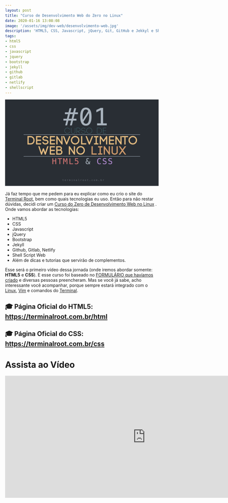 ```yaml
---
layout: post
title: "Curso de Desenvolvimento Web do Zero no Linux"
date: 2020-01-16 13:08:08
image: '/assets/img/dev-web/desenvolvimento-web.jpg'
description: 'HTML5, CSS, Javascript, jQuery, Git, GitHub e Jekkyl e Shell Web.'
tags:
- html5
- css
- javascript
- jquery
- bootstrap
- jekyll
- github
- gitlab
- netlify
- shellscript
---
```


![Curso de Desenvolvimento Web do Zero no Linux - HTML5, CSS, Javascript, jQuery, Git, GitHub e Jekkyl e Shell Web.](/assets/img/dev-web/desenvolvimento-web.jpg "Curso de Desenvolvimento Web do Zero no Linux - HTML5, CSS, Javascript, jQuery, Git, GitHub e Jekkyl e Shell Web.")


Já faz tempo que me pedem para eu explicar como eu crio o site do [Terminal Root](https://terminalroot.com.br/), bem como quais tecnologias eu uso. Então para não restar dúvidas, decidi criar um [Curso do Zero de Desenvolvimento Web no Linux](https://youtu.be/SGA6nQqYH7A) . Onde vamos abordar as tecnologias:

- HTML5
- CSS
- Javascript
- jQuery
- Bootstrap
- Jekyll
- Github, Gitlab, Netlify
- Shell Script Web
- Além de dicas e tutorias que servirão de complementos.

Esse será o primeiro vídeo dessa jornada (onde iremos abordar somente: **HTML5** e **CSS**). E esse curso foi baseado no [FORMULÁRIO que havíamos criado](https://docs.google.com/forms/d/e/1FAIpQLSctYtqrlrxqgoAnS7KFuQMqAl6Nqlmk5pFRYLXLY-ItjcMvdA/viewform) e diversas pessoas preencheram. Mas se você já sabe, acho interessante você acompanhar, porque sempre estará integrado com o [Linux](https://terminalroot.com.br/linux), [Vim](https://terminalroot.com.br/vim) e comandos do [Terminal](https://terminalroot.com.br/shell).

## 🎓 Página Oficial do HTML5: <https://terminalroot.com.br/html>
## 🎓 Página Oficial do CSS: <https://terminalroot.com.br/css>


# Assista ao Vídeo
<iframe width="920" height="400" src="https://www.youtube.com/embed/SGA6nQqYH7A" frameborder="0" allow="accelerometer; autoplay; encrypted-media; gyroscope; picture-in-picture" allowfullscreen></iframe>
